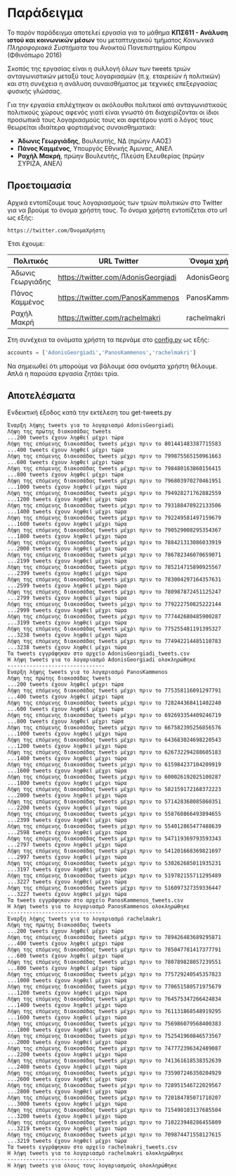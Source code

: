 # Παράδειγμα

Το παρόν παράδειγμα αποτελεί εργασία για το μάθημα **ΚΠΣ611 - Ανάλυση ιστού και κοινωνικών μέσων** 
του μεταπτυχιακού τμήματος *Κοινωνικά Πληροφοριακά Συστήματα* του Ανοικτού Πανεπιστημίου Κύπρου
(Φθινόπωρο 2016)

Σκοπός της εργασίας είναι η συλλογή όλων των tweets τριών ανταγωνιστικών 
μεταξύ τους λογαριασμών (π.χ. εταιρειών ή  πολιτικών) και στη συνέχεια 
η ανάλυση συναισθήματος με τεχνικές επεξεργασίας φυσικής γλώσσας. 

Για την εργασία επιλέχτηκαν οι ακόλουθοι πολιτικοί από ανταγωνιστικούς πολιτικούς χώρους 
αφενός γιατί είναι γνωστό ότι διαχειρίζονται οι ίδιοι προσωπικά τους λογαριασμούς τους 
και αφετέρου γιατί ο λόγος τους θεωρείται ιδιαίτερα φορτισμένος συναισθηματικά:
* **Άδωνις Γεωργιάδης**, Βουλευτής, ΝΔ (πρώην ΛΑΟΣ)
* **Πάνος Καμμένος**, Υπουργός Εθνικής Άμυνας, ΑΝΕΛ
* **Ραχήλ Μακρή**, πρώην Βουλευτής, Πλεύση Ελευθερίας (πρώην ΣΥΡΙΖΑ, ΑΝΕΛ)

## Προετοιμασία

Αρχικά εντοπίζουμε τους λογαριασμούς των τριών πολιτικών στο Twitter για να βρούμε το όνομα χρήστη τους.
Το όνομα χρήστη εντοπίζεται στο url ως εξής:
```
https://twitter.com/ΌνομαΧρήστη
```

Έτσι έχουμε:

| Πολιτικός         | URL Twitter                         | Όνομα χρήστη    |
| ----------------- | ----------------------------------- | --------------- |
| Άδωνις Γεωργιάδης | https://twitter.com/AdonisGeorgiadi | AdonisGeorgiadi |
| Πάνος Καμμένος    | https://twitter.com/PanosKammenos   | PanosKammenos   |
| Ραχήλ Μακρή       | https://twitter.com/rachelmakri     | rachelmakri     |

Στη συνέχεια τα ονόματα χρήστη τα περνάμε στο [config.py](../config.py) ως εξής:

```python
accounts = ['AdonisGeorgiadi','PanosKammenos','rachelmakri']
```

Να σημειωθεί ότι μπορούμε να βάλουμε όσα ονόματα χρήστη θέλουμε. Απλά η παρούσα εργασία
ζητάει τρία.

## Αποτελέσματα

Ενδεικτική έξοδος κατά την εκτέλεση του get-tweets.py
```
Έναρξη λήψης tweets για το λογαριασμό AdonisGeorgiadi
Λήψη της πρώτης διακοσάδας tweets
...200 tweets έχουν ληφθεί μέχρι τώρα
Λήψη της επόμενης διακοσάδας tweets μέχρι πριν το 801441483387715583
...400 tweets έχουν ληφθεί μέχρι τώρα
Λήψη της επόμενης διακοσάδας tweets μέχρι πριν το 799875565150961663
...600 tweets έχουν ληφθεί μέχρι τώρα
Λήψη της επόμενης διακοσάδας tweets μέχρι πριν το 798480163860156415
...800 tweets έχουν ληφθεί μέχρι τώρα
Λήψη της επόμενης διακοσάδας tweets μέχρι πριν το 796803970270461951
...1000 tweets έχουν ληφθεί μέχρι τώρα
Λήψη της επόμενης διακοσάδας tweets μέχρι πριν το 794928271762882559
...1200 tweets έχουν ληφθεί μέχρι τώρα
Λήψη της επόμενης διακοσάδας tweets μέχρι πριν το 793188478922133506
...1400 tweets έχουν ληφθεί μέχρι τώρα
Λήψη της επόμενης διακοσάδας tweets μέχρι πριν το 792249581497159679
...1600 tweets έχουν ληφθεί μέχρι τώρα
Λήψη της επόμενης διακοσάδας tweets μέχρι πριν το 790529008295354367
...1800 tweets έχουν ληφθεί μέχρι τώρα
Λήψη της επόμενης διακοσάδας tweets μέχρι πριν το 788421313086033919
...2000 tweets έχουν ληφθεί μέχρι τώρα
Λήψη της επόμενης διακοσάδας tweets μέχρι πριν το 786782346070659071
...2199 tweets έχουν ληφθεί μέχρι τώρα
Λήψη της επόμενης διακοσάδας tweets μέχρι πριν το 785214715890925567
...2399 tweets έχουν ληφθεί μέχρι τώρα
Λήψη της επόμενης διακοσάδας tweets μέχρι πριν το 783004297164357631
...2599 tweets έχουν ληφθεί μέχρι τώρα
Λήψη της επόμενης διακοσάδας tweets μέχρι πριν το 780987872451125247
...2799 tweets έχουν ληφθεί μέχρι τώρα
Λήψη της επόμενης διακοσάδας tweets μέχρι πριν το 779222750825222144
...2999 tweets έχουν ληφθεί μέχρι τώρα
Λήψη της επόμενης διακοσάδας tweets μέχρι πριν το 777442680485900287
...3199 tweets έχουν ληφθεί μέχρι τώρα
Λήψη της επόμενης διακοσάδας tweets μέχρι πριν το 775255481191395327
...3238 tweets έχουν ληφθεί μέχρι τώρα
Λήψη της επόμενης διακοσάδας tweets μέχρι πριν το 774942214485110783
...3238 tweets έχουν ληφθεί μέχρι τώρα
Τα tweets εγγράφηκαν στο αρχείο AdonisGeorgiadi_tweets.csv
Η λήψη tweets για το λογαριασμό AdonisGeorgiadi ολοκληρώθηκε
-------------------------------
Έναρξη λήψης tweets για το λογαριασμό PanosKammenos
Λήψη της πρώτης διακοσάδας tweets
...200 tweets έχουν ληφθεί μέχρι τώρα
Λήψη της επόμενης διακοσάδας tweets μέχρι πριν το 775358116091297791
...400 tweets έχουν ληφθεί μέχρι τώρα
Λήψη της επόμενης διακοσάδας tweets μέχρι πριν το 728244368411402240
...600 tweets έχουν ληφθεί μέχρι τώρα
Λήψη της επόμενης διακοσάδας tweets μέχρι πριν το 692693354409246719
...800 tweets έχουν ληφθεί μέχρι τώρα
Λήψη της επόμενης διακοσάδας tweets μέχρι πριν το 667582395256856576
...1000 tweets έχουν ληφθεί μέχρι τώρα
Λήψη της επόμενης διακοσάδας tweets μέχρι πριν το 643683024698220543
...1200 tweets έχουν ληφθεί μέχρι τώρα
Λήψη της επόμενης διακοσάδας tweets μέχρι πριν το 626732294288605183
...1400 tweets έχουν ληφθεί μέχρι τώρα
Λήψη της επόμενης διακοσάδας tweets μέχρι πριν το 615984237104209919
...1600 tweets έχουν ληφθεί μέχρι τώρα
Λήψη της επόμενης διακοσάδας tweets μέχρι πριν το 600026192025100287
...1800 tweets έχουν ληφθεί μέχρι τώρα
Λήψη της επόμενης διακοσάδας tweets μέχρι πριν το 582159172168372223
...2000 tweets έχουν ληφθεί μέχρι τώρα
Λήψη της επόμενης διακοσάδας tweets μέχρι πριν το 571428368085860351
...2200 tweets έχουν ληφθεί μέχρι τώρα
Λήψη της επόμενης διακοσάδας tweets μέχρι πριν το 558760866493894655
...2399 tweets έχουν ληφθεί μέχρι τώρα
Λήψη της επόμενης διακοσάδας tweets μέχρι πριν το 554012865477488639
...2598 tweets έχουν ληφθεί μέχρι τώρα
Λήψη της επόμενης διακοσάδας tweets μέχρι πριν το 547119369793593343
...2797 tweets έχουν ληφθεί μέχρι τώρα
Λήψη της επόμενης διακοσάδας tweets μέχρι πριν το 541201668369821697
...2997 tweets έχουν ληφθεί μέχρι τώρα
Λήψη της επόμενης διακοσάδας tweets μέχρι πριν το 530262685011935231
...3197 tweets έχουν ληφθεί μέχρι τώρα
Λήψη της επόμενης διακοσάδας tweets μέχρι πριν το 519782155711295489
...3227 tweets έχουν ληφθεί μέχρι τώρα
Λήψη της επόμενης διακοσάδας tweets μέχρι πριν το 516097327359336447
...3227 tweets έχουν ληφθεί μέχρι τώρα
Τα tweets εγγράφηκαν στο αρχείο PanosKammenos_tweets.csv
Η λήψη tweets για το λογαριασμό PanosKammenos ολοκληρώθηκε
-------------------------------
Έναρξη λήψης tweets για το λογαριασμό rachelmakri
Λήψη της πρώτης διακοσάδας tweets
...200 tweets έχουν ληφθεί μέχρι τώρα
Λήψη της επόμενης διακοσάδας tweets μέχρι πριν το 789426483689295871
...400 tweets έχουν ληφθεί μέχρι τώρα
Λήψη της επόμενης διακοσάδας tweets μέχρι πριν το 785047781417377791
...600 tweets έχουν ληφθεί μέχρι τώρα
Λήψη της επόμενης διακοσάδας tweets μέχρι πριν το 780789828057239551
...800 tweets έχουν ληφθεί μέχρι τώρα
Λήψη της επόμενης διακοσάδας tweets μέχρι πριν το 775729240545357823
...1000 tweets έχουν ληφθεί μέχρι τώρα
Λήψη της επόμενης διακοσάδας tweets μέχρι πριν το 770651580571975679
...1200 tweets έχουν ληφθεί μέχρι τώρα
Λήψη της επόμενης διακοσάδας tweets μέχρι πριν το 764575347266424834
...1400 tweets έχουν ληφθεί μέχρι τώρα
Λήψη της επόμενης διακοσάδας tweets μέχρι πριν το 761131868548919295
...1600 tweets έχουν ληφθεί μέχρι τώρα
Λήψη της επόμενης διακοσάδας tweets μέχρι πριν το 756986079568400383
...1800 tweets έχουν ληφθεί μέχρι τώρα
Λήψη της επόμενης διακοσάδας tweets μέχρι πριν το 752541960846573567
...2000 tweets έχουν ληφθεί μέχρι τώρα
Λήψη της επόμενης διακοσάδας tweets μέχρι πριν το 747772396342489087
...2200 tweets έχουν ληφθεί μέχρι τώρα
Λήψη της επόμενης διακοσάδας tweets μέχρι πριν το 741361618538352639
...2400 tweets έχουν ληφθεί μέχρι τώρα
Λήψη της επόμενης διακοσάδας tweets μέχρι πριν το 735907246350204929
...2600 tweets έχουν ληφθεί μέχρι τώρα
Λήψη της επόμενης διακοσάδας tweets μέχρι πριν το 728951546722029567
...2800 tweets έχουν ληφθεί μέχρι τώρα
Λήψη της επόμενης διακοσάδας tweets μέχρι πριν το 720184785071710207
...3000 tweets έχουν ληφθεί μέχρι τώρα
Λήψη της επόμενης διακοσάδας tweets μέχρι πριν το 715490103137685504
...3200 tweets έχουν ληφθεί μέχρι τώρα
Λήψη της επόμενης διακοσάδας tweets μέχρι πριν το 710223948286455809
...3219 tweets έχουν ληφθεί μέχρι τώρα
Λήψη της επόμενης διακοσάδας tweets μέχρι πριν το 709874471558127615
...3219 tweets έχουν ληφθεί μέχρι τώρα
Τα tweets εγγράφηκαν στο αρχείο rachelmakri_tweets.csv
Η λήψη tweets για το λογαριασμό rachelmakri ολοκληρώθηκε
-------------------------------
Η λήψη tweets για όλους τους λογαριασμούς ολοκληρώθηκε
```